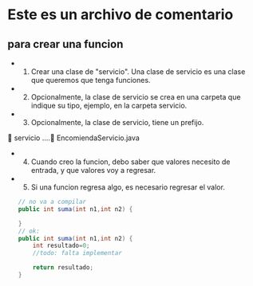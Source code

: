 # Este es un archivo de comentario

## para crear una funcion

* 1) Crear una clase de "servicio". Una clase de servicio es una clase que queremos que tenga funciones.
* 2) Opcionalmente, la clase de servicio se crea en una carpeta que indique su tipo, ejemplo, en la carpeta servicio.
* 3) Opcionalmente, la clase de servicio, tiene un prefijo.

📁 servicio
....📃 EncomiendaServicio.java

* 4) Cuando creo la funcion, debo saber que valores necesito de entrada, y que valores voy a regresar.

* 5) Si una funcion regresa algo, es necesario regresar el valor.

```java
   // no va a compilar
   public int suma(int n1,int n2) {

   }
   // ok:
   public int suma(int n1,int n2) {
       int resultado=0;
       //todo: falta implementar

       return resultado;
   }   

```

